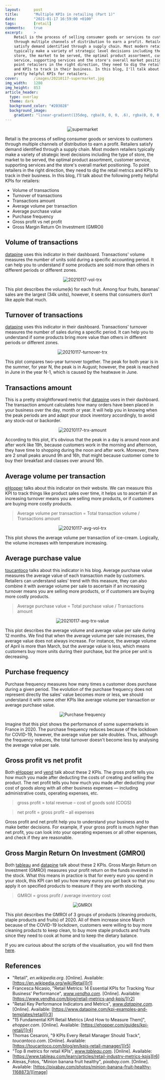 ```yaml
---
layout:      post
title:       "Multiple KPIs in retailing (Part 1)"
date:        "2021-01-17 16:59:00 +0100"
tags:        [retail]
comments:    true
excerpt:     >
    Retail is the process of selling consumer goods or services to customers
    through multiple channels of distribution to earn a profit. Retailers
    satisfy demand identified through a supply chain. Most modern retailers
    typically make a variety of strategic level decisions including the type of
    store, the market to be served, the optimal product assortment, customer
    service, supporting services and the store's overall market positioning. To
    point retailers in the right direction, they need to dig the retail metrics
    and KPIs to track in their business. In this blog, I'll talk about some
    pretty helpful KPIs for retailers.
cover:       /images/20210117-supermarket.jpg
img_width:   1280
img_height:  853
article_header:
  type: overlay
  theme: dark
  background_color: "#203028"
  background_image:
    gradient: "linear-gradient(135deg, rgba(0, 0, 0, .6), rgba(0, 0, 0, .4))"
---
```


<p align="center">
  <img alt="supermarket"
  src="{{ site.baseurl }}/images/20210117-supermarket.jpg"/>
</p>

Retail is the process of selling consumer goods or services to customers through
multiple channels of distribution to earn a profit. Retailers satisfy demand
identified through a supply chain. Most modern retailers typically make a
variety of strategic level decisions including the type of store, the market to
be served, the optimal product assortment, customer service, supporting services
and the store's overall market positioning. To point retailers in the right
direction, they need to dig the retail metrics and KPIs to track in their
business. In this blog, I'll talk about the following pretty helpful KPIs for
retailers:
- Volume of transactions
- Turnover of transactions
- Transactions amount
- Average volume per transaction
- Average purchase value
- Purchase frequency
- Gross profit vs net profit
- Gross Margin Return On Investment (GMROI)

## Volume of transactions
[datapine][r3] uses this indicator in their dashboard. Transactions' volume
measures the number of units sold during a specific accounting period. It can
help you to understand if some products are sold more than others in different
periods or different zones.

<p align="center">
  <img alt="20210117-vol-trx"
  src="{{ site.baseurl }}/images/20210117-vol-trx.png"/>
</p>

This plot describes the volume(k) for each fruit. Among four fruits, bananas’
sales are the largest (34k units), however, it seems that consumers don’t like
apple that much.

## Turnover of transactions
[datapine][r3] uses this indicator in their dashboard. Transactions' turnover
measures the number of sales during a specific period. It can help you to
understand if some products bring more value than others in different periods or
different zones.

<p align="center">
  <img alt="20210117-turnover-trx"
  src="{{ site.baseurl }}/images/20210117-turnover-trx.png"/>
</p>

This plot compares two-year turnover together. The peak for both year is in the
summer, for year N, the peak is in August; however, the peak is reached in June
in the year N-1, which is caused by the heatwave in June.

## Transactions amount
This is a pretty straightforward metric that [datapine][r3] uses in their
dashboard. The transaction amount calculates how many orders have been placed
in your business over the day, month or year. It will help you in knowing when
the peak periods are and adapt your stock inventory accordingly, to avoid any
stock-out or backorder.

<p align="center">
  <img alt="20210117-trx-amount"
  src="{{ site.baseurl }}/images/20210117-trx-amount.png"/>
</p>

According to this plot, it's obvious that the peak in a day is around noon and
after work like 19h, because customers work in the morning and afternoon, they
have time to shopping during the noon and after work. Moreover, there are 2
small peaks around 9h and 16h, that might because customer come to buy their
breakfast and classes over around 16h.

## Average volume per transaction
[eHopper][r4] talks about this indicator on their website. We can measure this
KPI to track things like product sales over time, it helps us to ascertain if an
increasing turnover means you are selling more products, or if customers are
buying more costly products.

> Average volume per transaction = Total transaction volume / Transactions amount

<p align="center">
  <img alt="20210117-avg-vol-trx"
  src="{{ site.baseurl }}/images/20210117-avg-vol-trx.png"/>
</p>

This plot shows the average volume per transaction of ice-cream. Logically, the
volume increases with temperature increasing.

## Average purchase value
[toucantoco][r5] talks about this indicator in his blog. Average purchase value
measures the average value of each transaction made by customers. Retailers can
understand sales' trend with this measure, they can also combine it with average
volume per sale to ascertain if an increasing turnover means you are selling
more products, or if customers are buying more costly products.

> Average purchase value = Total purchase value / Transactions amount

<p align="center">
  <img alt="20210117-avg-trx-value"
  src="{{ site.baseurl }}/images/20210117-avg-trx-value.png"/>
</p>

This plot describes the average volume and average value per sale during 12
months. We find that when the average volume per sale increases, the average
value does not always increase. For instance, the average volume of April is
more than March, but the average value is less, which means customers buy more
units during their purchase, but the price per unit is decreasing.

## Purchase frequency
Purchase frequency measures how many times a customer does purchase during a
given period. The evolution of the purchase frequency does not represent
directly the sales' value becomes more or less, we should understand it with
some other KPIs like average volume per transaction or average purchase value.

<p align="center">
  <img alt="Purchase frequency"
  src="{{ site.baseurl }}/images/20210117-purchase-frequency.png"/>
</p>

Imagine that this plot shows the performance of some supermarkets in France
in 2020. The purchase frequency reduces because of the lockdown for COVID-19,
however, the average value per sale doubles. Thus, although the frequency
reduces, the total turnover doesn't become less by analysing the average value
per sale.

## Gross profit vs net profit
Both [eHopper][r4] and [vend][r2] talk about these 2 KPIs. The gross profit
tells you how much you made after deducting the costs of creating and selling
the product. The net profit tells you how much you made after deducting your
cost of goods along with all other business expenses — including administrative
costs, operating expenses, etc.

> gross profit = total revenue – cost of goods sold (COGS)

> net profit = gross profit – all expenses

Gross profit and net profit help you to understand your business and to make
better decisions. For example, if your gross profit is much higher than net
profit, you can look into your operating expenses or all other expenses, and
check if they are reasonable.

## Gross Margin Return On Investment (GMROI)
Both [tableau][r6] and [datapine][r3] talk about these 2 KPIs. Gross Margin
Return on Investment (GMROI) measures your profit return on the funds invested
in the stock. What this means in practice is that for every euro you spend in
your stock, this KPI can tell you how many euros you get back so that you apply
it on specified products to measure if they are worth stocking.

> GMROI = gross profit / average inventory cost

<p align="center">
  <img alt="GMROI"
  src="{{ site.baseurl }}/images/20210117-GMROI.png"/>
</p>

This plot describes the GMROI of 3 groups of products (cleaning products, staple
products and fruits) of 2020. All of them increase since March because of the
COVID-19 lockdown, customers were willing to buy more cleaning products to keep
clean, to buy more staple products and fruits since they need to cook at home
and to keep the dietary balance.

If you are curious about the scripts of the visualisation, you will find them
[here][notebook].

## References
- "Retail", _en.wikipedia.org_. [Online]. Available: [https://en.wikipedia.org/wiki/Retail][r1]
- Francesca Nicasio, "Retail Metrics: 14 Essential KPIs for Tracking Your Business’ Performance", _www.vendhq.com_. [Online]. Available: [https://www.vendhq.com/blog/retail-metrics-and-kpis/][r2]
- "Retail Key Performance Indicators and Metrics", _www.datapine.com_. [Online]. Available: [https://www.datapine.com/kpi-examples-and-templates/retail][r3]
- "15 Fundamental KPI Retail Metrics [And How to Measure Them]", _ehopper.com_. [Online]. Available: [https://ehopper.com/guides/kpi-retail/][r4]
- Thomas Cesaroni, "9 KPIs Every Retail Manager Should Track", _toucantoco.com_. [Online]. Available: [https://toucantoco.com/blog/en/kpis-retail-manager/][r5]
- "Top 8 metrics for retail KPIs", _www.tableau.com_. [Online]. Available: [https://www.tableau.com/learn/articles/retail-industry-metrics-kpis][r6]
- Alexas_Fotos, "Minion banana fruit healthy", _pixabay.com_. [Online]. Available: [https://pixabay.com/photos/minion-banana-fruit-healthy-1168873/][image]

[r1]: https://en.wikipedia.org/wiki/Retail
[r2]: https://www.vendhq.com/blog/retail-metrics-and-kpis/
[r3]: https://www.datapine.com/kpi-examples-and-templates/retail
[r4]: https://ehopper.com/guides/kpi-retail/
[r5]: https://toucantoco.com/blog/en/kpis-retail-manager/
[r6]: https://www.tableau.com/learn/articles/retail-industry-metrics-kpis
[image]: https://pixabay.com/photos/minion-banana-fruit-healthy-1168873/
[notebook]: https://github.com/jingwen-z/python-playground/blob/master/python_for_data_analysis/plotting_and_visualization/retail_kpis.ipynb
